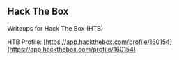 Hack The Box
----------
Writeups for Hack The Box (HTB)

HTB Profile: [https://app.hackthebox.com/profile/160154](https://app.hackthebox.com/profile/160154)